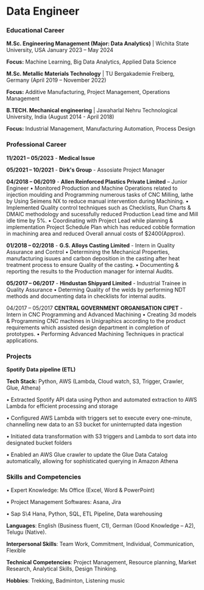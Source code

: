 # Data Engineer
### Educational Career

**M.Sc. Engineering Management (Major: Data Analytics)** | Wichita State University, USA January 2023 – May 2024

**Focus:** Machine Learning, Big Data Analytics, Applied Data Science

**M.Sc. Metallic Materials Technology** | TU Bergakademie Freiberg, Germany (April 2019 – November 2022)

**Focus:** Additive Manufacturing, Project Management, Operations Management

**B.TECH. Mechanical engineering** | Jawaharlal Nehru Technological University, India (August 2014 - April 2018)  

**Focus:**  Industrial Management, Manufacturing Automation, Process Design

### Professional Career
**11/2021 – 05/2023** - **Medical Issue**

**05/2021 – 10/2021** - **Dirk's Group**  - Assosiate Project Manager

**04/2018 – 06/2019** - **Allen Reinforced Plastics Private Limited** – Junior Engineer
•	Monitored Production and Machine Operations related to injection moulding and Programming numerous tasks of CNC Milling, lathe by Using Seimens NX to reduce manual intervention during Machining.
•	Implemented Quality control techniques such as Checklists, Run Charts & DMAIC methodology and sucessfully reduced Production Lead time and Mill idle time by 5%.
•	Coordinating with Project Lead while planning & implementation Project Schedule Plan which has reduced cobble formation in machining area and reduced Overall annual costs of $2400(Approx).

**01/2018 – 02/2018** - **G.S. Alloys Casting Limited** - Intern in Quality Assurance and Control
•	Determining the Mechanical Properties, manufacturing isuues and carbon deposition in the casting after heat treatment process to ensure Quality of the casting. 
•	Documenting & reporting the results to the Production manager for internal Audits.

**05/2017 – 06/2017** - **Hindustan Shipyard Limited** - Industrial Trainee in Quality Assurance
•	Determing Quality of the welds by performing NDT methods and documenting data in  checklists for internal audits.

04/2017 – 05/2017	  **CENTRAL GOVERNMENT ORGANISATION CIPET** - Intern in CNC Programming and Advanced Machining
•	Creating 3d models & Programming CNC machines in Unigraphics according to the product requirements which assisted design department in completion of prototypes.
•	Performing Advanced Machining Techniques in practical applications.

### Projects
**Spotify Data pipeline (ETL)**

**Tech Stack:** Python, AWS (Lambda, Cloud watch, S3, Trigger, Crawler, Glue, Athena)

•	Extracted Spotify API data using Python and automated extraction to AWS Lambda for efficient processing and storage

•	Configured AWS Lambda with triggers set to execute every one-minute, channelling new data to an S3 bucket for uninterrupted data ingestion

•	Initiated data transformation with S3 triggers and Lambda to sort data into designated bucket folders

•	Enabled an AWS Glue crawler to update the Glue Data Catalog automatically, allowing for sophisticated querying in Amazon Athena


### Skills and Competencies
•	Expert Knowledge: Ms Office (Excel, Word & PowerPoint)

•	Project Management Softwares: Asana, Jira

•	Sap S\4 Hana, Python, SQL, ETL Pipeline, Data warehousing 

**Languages**: English (Business fluent, C1), German (Good Knowledge – A2), Telugu (Native).

**Interpersonal Skills**: Team Work, Commitment, Individual, Communication, Flexible

**Technical Competencies**: Project Management, Resource planning, Market Research, Analytical Skills, Design Thinking.

**Hobbies**: Trekking, Badminton, Listening music
